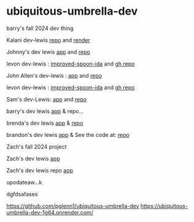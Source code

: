 # ubiquitous-umbrella-dev
barry's fall 2024 dev thing


Kalani dev-lewis [repo](https://github.com/babayaga1013/dev-ida-lab-sorensen) and [render](https://dev-ida-lab-sorensen-1.onrender.com/)


Johnny's dev lewis [app](https://cautious-doodle-dev.onrender.com/) and [repo](https://github.com/JohnnyCaringi/cautious-doodle-dev)


levon dev-lewis : [improved-spoon-ida](https://improved-spoon-ida.onrender.com/) and [gh repo](https://github.com/v-sec0/improved-spoon-ida) 

John Allen's dev-lewis : [app](https://actual-first-ida-lab01-blaxton.onrender.com/) and [repo](https://github.com/JohnAllenB/actual-first-ida-lab01-blaxton) 


levon dev-lewis : [improved-spoon-ida](https://improved-spoon-ida.onrender.com/) and [gh repo](https://github.com/v-sec0/improved-spoon-ida) 




Sam's dev-Lewis:  [app](https://effective-lamp-sam01.onrender.com) and [repo](https://github.com/smaldonado1326/effective-lamp-sam01/tree/dev-lewis)


barry's dev lewis [app](https://ubiquitous-umbrella-dev.onrender.com/read) & repo...


brenda's dev lewis [app](https://computingyapper.onrender.com/read) & [repo](https://github.com/bjruiz/computingyapper)

brandon's dev lewis [app](https://umbrella-dev-real.onrender.com/mongo) & See the code at: [repo](https://github.com/Bjacks01/umbrella-dev-Real)


Zach's fall 2024 project

Zach's dev lewis [app](https://ubiquitous-umbrella.onrender.com/read)

Zach's dev lewis repo [app](https://github.com/Almostheaven52/ubiquitous-umbrella)



upodateaw...k 

dgfdsafases

https://github.com/pglenn1/ubiquitous-umbrella-dev
https://ubiquitous-umbrella-dev-1g64.onrender.com/



